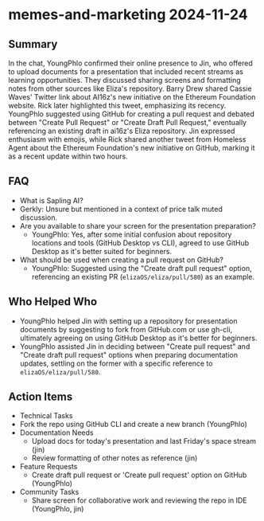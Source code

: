 # memes-and-marketing 2024-11-24

## Summary
 In the chat, YoungPhlo confirmed their online presence to Jin, who offered to upload documents for a presentation that included recent streams as learning opportunities. They discussed sharing screens and formatting notes from other sources like Eliza's repository. Barry Drew shared Cassie Waves' Twitter link about AI16z's new initiative on the Ethereum Foundation website. Rick later highlighted this tweet, emphasizing its recency. YoungPhlo suggested using GitHub for creating a pull request and debated between "Create Pull Request" or "Create Draft Pull Request," eventually referencing an existing draft in ai16z's Eliza repository. Jin expressed enthusiasm with emojis, while Rick shared another tweet from Homeless Agent about the Ethereum Foundation's new initiative on GitHub, marking it as a recent update within two hours.

## FAQ
 - What is Sapling AI?
  - Gerkly: Unsure but mentioned in a context of price talk muted discussion.
- Are you available to share your screen for the presentation preparation?
  - YoungPhlo: Yes, after some initial confusion about repository locations and tools (GitHub Desktop vs CLI), agreed to use GitHub Desktop as it's better suited for beginners.
- What should be used when creating a pull request on GitHub?
  - YoungPhlo: Suggested using the "Create draft pull request" option, referencing an existing PR (`elizaOS/eliza/pull/580`) as an example.

## Who Helped Who
 - YoungPhlo helped Jin with setting up a repository for presentation documents by suggesting to fork from GitHub.com or use gh-cli, ultimately agreeing on using GitHub Desktop as it's better for beginners.
- YoungPhlo assisted Jin in deciding between "Create pull request" and "Create draft pull request" options when preparing documentation updates, settling on the former with a specific reference to `elizaOS/eliza/pull/580`.

## Action Items
 - Technical Tasks
  - Fork the repo using GitHub CLI and create a new branch (YoungPhlo)
- Documentation Needs
  - Upload docs for today's presentation and last Friday's space stream (jin)
  - Review formatting of other notes as reference (jin)
- Feature Requests
  - Create draft pull request or 'Create pull request' option on GitHub (YoungPhlo)
- Community Tasks
  - Share screen for collaborative work and reviewing the repo in IDE (YoungPhlo, jin)

